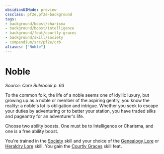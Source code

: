 ```yaml
---
obsidianUIMode: preview
cssclass: pf2e,pf2e-background
tags:
- background/boost/charisma
- background/boost/intelligence
- background/feat/courtly-graces
- background/skill/society
- compendium/src/pf2e/crb
aliases: ["Noble"]
---
```

# Noble
*Source: Core Rulebook p. 63*  

To the common folk, the life of a noble seems one of idyllic luxury, but growing up as a noble or member of the aspiring gentry, you know the reality: a noble's lot is obligation and intrigue. Whether you seek to escape your duties by adventuring or to better your station, you have traded silks and pageantry for an adventurer's life.

Choose two ability boosts. One must be to Intelligence or Charisma, and one is a free ability boost.

You're trained in the [Society](/compendium/skills.md#Society) skill and your choice of the [Genealogy Lore](/compendium/skills.md#Lore) or [Heraldry Lore](/compendium/skills.md#Lore) skill. You gain the [Courtly Graces](/compendium/feats/courtly-graces.md) skill feat.